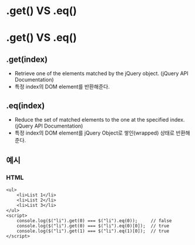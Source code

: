 .get() VS .eq()
================

# .get() VS .eq()
## .get(index)
* Retrieve one of the elements matched by the jQuery object. (jQuery API Documentation)
* 특정 index의 DOM element를 반환해준다.

## .eq(index)
* Reduce the set of matched elements to the one at the specified index. (jQuery API Documentation)
* 특정 index의 DOM element를 jQuery Object로 쌓인(wrapped) 상태로 반환해준다.

## 예시
### HTML
    <ul>
        <li>List 1</li>
        <li>List 2</li>
        <li>List 3</li>
    </ul>    
    <script>
        console.log($("li").get(0) === $("li").eq(0));     // false
        console.log($("li").get(0) === $("li").eq(0)[0]);  // true
        console.log($("li").get(1) === $("li").eq(1)[0]);  // true
    </script>
